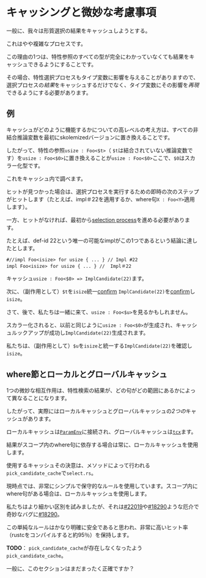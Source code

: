 # <!--Caching and subtle considerations therewith--> キャッシングと微妙な考慮事項

<!--In general, we attempt to cache the results of trait selection.-->
一般に、我々は形質選択の結果をキャッシュしようとする。
<!--This is a somewhat complex process.-->
これはやや複雑なプロセスです。
<!--Part of the reason for this is that we want to be able to cache results even when all the types in the trait reference are not fully known.-->
この理由の1つは、特性参照のすべての型が完全にわかっていなくても結果をキャッシュできるようにすることです。
<!--In that case, it may happen that the trait selection process is also influencing type variables, so we have to be able to not only cache the *result* of the selection process, but *replay* its effects on the type variables.-->
その場合、特性選択プロセスもタイプ変数に影響を与えることがありますので、選択プロセスの*結果*をキャッシュするだけでなく、タイプ変数にその影響を*再現*できるようにする必要があります。

## <!--An example--> 例

<!--The high-level idea of how the cache works is that we first replace all unbound inference variables with skolemized versions.-->
キャッシュがどのように機能するかについての高レベルの考え方は、すべての非結合推論変数を最初にskolemizedバージョンに置き換えることです。
<!--Therefore, if we had a trait reference `usize : Foo<$t>`, where `$t` is an unbound inference variable, we might replace it with `usize : Foo<$0>`, where `$0` is a skolemized type.-->
したがって、特性の参照`usize : Foo<$t>`（ `$t`は結合されていない推論変数です）を`usize : Foo<$0>`に置き換えることが`usize : Foo<$0>`ここで、`$0`はスカラー化型です。
<!--We would then look this up in the cache.-->
これをキャッシュ内で調べます。

<!--If we found a hit, the hit would tell us the immediate next step to take in the selection process (eg apply impl #22, or apply where clause `X : Foo<Y>`).-->
ヒットが見つかった場合は、選択プロセスを実行するための即時の次のステップがヒットします（たとえば、impl＃22を適用するか、where句`X : Foo<Y>`適用します）。

<!--On the other hand, if there is no hit, we need to go through the [selection process] from scratch.-->
一方、ヒットがなければ、最初から[selection process]を進める必要があります。
<!--Suppose, we come to the conclusion that the only possible impl is this one, with def-id 22:-->
たとえば、def-id 22という唯一の可能なimplがこの1つであるという結論に達したとします。

[selection process]: ./traits/resolution.html#selection

```rust,ignore
#//impl Foo<isize> for usize { ... } // Impl #22
impl Foo<isize> for usize { ... } //  Impl＃22
```

<!--We would then record in the cache `usize : Foo<$0> => ImplCandidate(22)`.-->
キャッシュ`usize : Foo<$0> => ImplCandidate(22)`ます。
<!--Next we would [confirm] `ImplCandidate(22)`, which would (as a side-effect) unify `$t` with `isize`.-->
次に、（副作用として）`$t`を`isize`統一[confirm] `ImplCandidate(22)`を[confirm]し`isize`。

[confirm]: ./traits/resolution.html#confirmation

<!--Now, at some later time, we might come along and see a `usize : Foo<$u>`.-->
さて、後で、私たちは一緒に来て、`usize : Foo<$u>`を見るかもしれません。
<!--When skolemized, this would yield `usize : Foo<$0>`, just as before, and hence the cache lookup would succeed, yielding `ImplCandidate(22)`.-->
スカラー化されると、以前と同じように`usize : Foo<$0>`が生成され、キャッシュルックアップが成功し`ImplCandidate(22)`生成されます。
<!--We would confirm `ImplCandidate(22)` which would (as a side-effect) unify `$u` with `isize`.-->
私たちは、（副作用として）`$u`を`isize`と統一する`ImplCandidate(22)`を確認し`isize`。

## <!--Where clauses and the local vs global cache--> where節とローカルとグローバルキャッシュ

<!--One subtle interaction is that the results of trait lookup will vary depending on what where clauses are in scope.-->
1つの微妙な相互作用は、特性検索の結果が、どの句がどの範囲にあるかによって異なることになります。
<!--Therefore, we actually have *two* caches, a local and a global cache.-->
したがって、実際にはローカルキャッシュとグローバルキャッシュの*2つの*キャッシュがあります。
<!--The local cache is attached to the [`ParamEnv`], and the global cache attached to the [`tcx`].-->
ローカルキャッシュは[`ParamEnv`]に接続され、グローバルキャッシュは[`tcx`]ます。
<!--We use the local cache whenever the result might depend on the where clauses that are in scope.-->
結果がスコープ内のwhere句に依存する場合は常に、ローカルキャッシュを使用します。
<!--The determination of which cache to use is done by the method `pick_candidate_cache` in `select.rs`.-->
使用するキャッシュその決意は、メソッドによって行われる`pick_candidate_cache`で`select.rs`。
<!--At the moment, we use a very simple, conservative rule: if there are any where-clauses in scope, then we use the local cache.-->
現時点では、非常にシンプルで保守的なルールを使用しています。スコープ内にwhere句がある場合は、ローカルキャッシュを使用します。
<!--We used to try and draw finer-grained distinctions, but that led to a serious of annoying and weird bugs like [#22019] and [#18290].-->
私たちはより細かい区別を試みましたが、それは[#22019]や[#18290]ような厄介で奇妙なバグに[#18290]。
<!--This simple rule seems to be pretty clearly safe and also still retains a very high hit rate (~95% when compiling rustc).-->
この単純なルールはかなり明確に安全であると思われ、非常に高いヒット率（rustcをコンパイルすると約95％）を保持します。

<!--**TODO**: it looks like `pick_candidate_cache` no longer exists.-->
**TODO**： `pick_candidate_cache`が存在しなくなったよう`pick_candidate_cache`。
<!--In general, is this section still accurate at all?-->
一般に、このセクションはまだまったく正確ですか？

<!--[`ParamEnv`]: ./param_env.html
 [`tcx`]: ./ty.html
 [#18290]: https://github.com/rust-lang/rust/issues/18290
 [#22019]: https://github.com/rust-lang/rust/issues/22019
-->
[`ParamEnv`]: ./param_env.html
 [`tcx`]: ./ty.html
 [#18290]: https://github.com/rust-lang/rust/issues/18290
 [#22019]: https://github.com/rust-lang/rust/issues/22019

